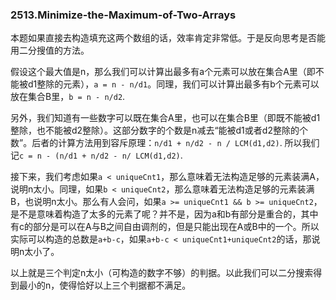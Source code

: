 ### 2513.Minimize-the-Maximum-of-Two-Arrays

本题如果直接去构造填充这两个数组的话，效率肯定非常低。于是反向思考是否能用二分搜值的方法。

假设这个最大值是n，那么我们可以计算出最多有a个元素可以放在集合A里（即不能被d1整除的元素），`a = n - n/d1`。同理，我们可以计算出最多有b个元素可以放在集合B里，`b = n - n/d2`. 

另外，我们知道有一些数字可以既在集合A里，也可以在集合B里（即既不能被d1整除，也不能被d2整除）。这部分数字的个数是n减去“能被d1或者d2整除的个数”。后者的计算方法用到容斥原理：`n/d1 + n/d2 - n / LCM(d1,d2)`. 所以我们记`c = n - (n/d1 + n/d2 - n/ LCM(d1,d2)`.

接下来，我们考虑如果`a < uniqueCnt1`，那么意味着无法构造足够的元素装满A，说明n太小。同理，如果`b < uniqueCnt2`，那么意味着无法构造足够的元素装满B，也说明n太小。那么有人会问，如果`a >= uniqueCnt1 && b >= uniqueCnt2`，是不是意味着构造了太多的元素了呢？并不是，因为a和b有部分是重合的，其中有c的部分是可以在A与B之间自由调剂的，但是只能出现在A或B中的一个。所以实际可以构造的总数是`a+b-c`，如果`a+b-c < uniqueCnt1+uniqueCnt2`的话，那说明n太小了。

以上就是三个判定n太小（可构造的数字不够）的判据。以此我们可以二分搜索得到最小的n，使得恰好以上三个判据都不满足。
